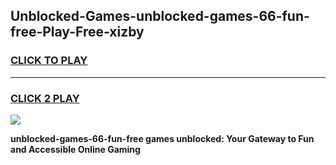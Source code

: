 
## Unblocked-Games-unblocked-games-66-fun-free-Play-Free-xizby
<h3>
<a href="https://premium76.site?title=unblocked-games-66-fun-free&ref=18A1">CLICK TO PLAY</a></h3>
<hr>

<h3>
<a href="https://premium76.site?title=unblocked-games-66-fun-free&ref=18A1">CLICK 2 PLAY</a>
  
</h3>

<a href="https://premium76.site?title=unblocked-games-66-fun-free&ref=18A1"><img src="https://clearcache.store/games.png"></a>


**unblocked-games-66-fun-free games unblocked: Your Gateway to Fun and Accessible Online Gaming**
